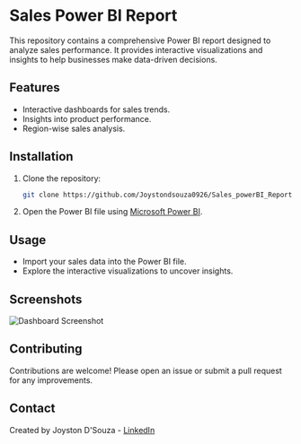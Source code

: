 # Sales Power BI Report

This repository contains a comprehensive Power BI report designed to analyze sales performance. It provides interactive visualizations and insights to help businesses make data-driven decisions.

## Features
- Interactive dashboards for sales trends.
- Insights into product performance.
- Region-wise sales analysis.

## Installation
1. Clone the repository:
    ```bash
    git clone https://github.com/Joystondsouza0926/Sales_powerBI_Report.git
    ```
2. Open the Power BI file using [Microsoft Power BI](https://app.powerbi.com/links/-zqMHPHfvE?ctid=5ccc8f12-35f1-4e10-b9f0-0b8abf6b75e9&pbi_source=linkShare).

## Usage
- Import your sales data into the Power BI file.
- Explore the interactive visualizations to uncover insights.

## Screenshots
![Dashboard Screenshot](C:\Users\joyst\OneDrive\Pictures\Screenshots\sales_report.png)

## Contributing
Contributions are welcome! Please open an issue or submit a pull request for any improvements.

## Contact
Created by Joyston D'Souza - [LinkedIn](https://www.linkedin.com/in/joystondsouza0926/)
